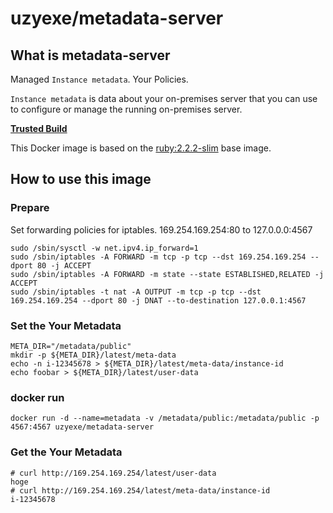 # uzyexe/metadata-server

## What is metadata-server

Managed `Instance metadata`. Your Policies.

`Instance metadata` is data about your on-premises server that you can use to configure or manage the running on-premises server.

[**Trusted Build**](https://registry.hub.docker.com/u/uzyexe/metadata-server/)

This Docker image is based on the [ruby:2.2.2-slim](https://registry.hub.docker.com/_/ruby/) base image.

## How to use this image

### Prepare

Set forwarding policies for iptables. 169.254.169.254:80 to 127.0.0.0:4567

```
sudo /sbin/sysctl -w net.ipv4.ip_forward=1
sudo /sbin/iptables -A FORWARD -m tcp -p tcp --dst 169.254.169.254 --dport 80 -j ACCEPT
sudo /sbin/iptables -A FORWARD -m state --state ESTABLISHED,RELATED -j ACCEPT
sudo /sbin/iptables -t nat -A OUTPUT -m tcp -p tcp --dst 169.254.169.254 --dport 80 -j DNAT --to-destination 127.0.0.1:4567
```

### Set the Your Metadata

```
META_DIR="/metadata/public"
mkdir -p ${META_DIR}/latest/meta-data
echo -n i-12345678 > ${META_DIR}/latest/meta-data/instance-id
echo foobar > ${META_DIR}/latest/user-data
```

### docker run

```
docker run -d --name=metadata -v /metadata/public:/metadata/public -p 4567:4567 uzyexe/metadata-server
```

### Get the Your Metadata

```
# curl http://169.254.169.254/latest/user-data
hoge
# curl http://169.254.169.254/latest/meta-data/instance-id
i-12345678
```
